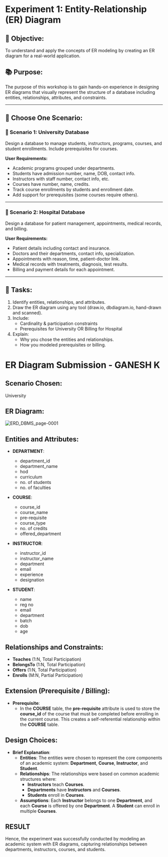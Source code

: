 # Experiment 1: Entity-Relationship (ER) Diagram

## 🎯 Objective:
To understand and apply the concepts of ER modeling by creating an ER diagram for a real-world application.

## 📚 Purpose:
The purpose of this workshop is to gain hands-on experience in designing ER diagrams that visually represent the structure of a database including entities, relationships, attributes, and constraints.

---

## 🧪 Choose One Scenario:

### 🔹 Scenario 1: University Database
Design a database to manage students, instructors, programs, courses, and student enrollments. Include prerequisites for courses.

**User Requirements:**
- Academic programs grouped under departments.
- Students have admission number, name, DOB, contact info.
- Instructors with staff number, contact info, etc.
- Courses have number, name, credits.
- Track course enrollments by students and enrollment date.
- Add support for prerequisites (some courses require others).

---

### 🔹 Scenario 2: Hospital Database
Design a database for patient management, appointments, medical records, and billing.

**User Requirements:**
- Patient details including contact and insurance.
- Doctors and their departments, contact info, specialization.
- Appointments with reason, time, patient-doctor link.
- Medical records with treatments, diagnosis, test results.
- Billing and payment details for each appointment.

---

## 📝 Tasks:
1. Identify entities, relationships, and attributes.
2. Draw the ER diagram using any tool (draw.io, dbdiagram.io, hand-drawn and scanned).
3. Include:
   - Cardinality & participation constraints
   - Prerequisites for University OR Billing for Hospital
4. Explain:
   - Why you chose the entities and relationships.
   - How you modeled prerequisites or billing.

# ER Diagram Submission - GANESH K

## Scenario Chosen:

University 

## ER Diagram:

![ERD_DBMS_page-0001](https://github.com/user-attachments/assets/153a0b87-0d3e-49ba-a1aa-280637bcc7d0)

## Entities and Attributes:

- **DEPARTMENT**:  
  - department_id  
  - department_name  
  - hod  
  - curriculum  
  - no. of students  
  - no. of faculties  

- **COURSE**:  
  - course_id  
  - course_name  
  - pre-requisite  
  - course_type  
  - no. of credits  
  - offered_department  

- **INSTRUCTOR**:  
  - instructor_id  
  - instructor_name  
  - department  
  - email  
  - experience  
  - designation  

- **STUDENT**:  
  - name  
  - reg no  
  - email  
  - department  
  - batch  
  - dob  
  - age
 
## Relationships and Constraints:

- **Teaches** (1:N, Total Participation)  
- **BelongsTo** (1:N, Total Participation)  
- **Offers** (1:N, Total Participation)  
- **Enrolls** (M:N, Partial Participation)  

## Extension (Prerequisite / Billing):
- **Prerequisite**:  
  - In the **COURSE** table, the **pre-requisite** attribute is used to store the **course_id** of the course that must be completed before enrolling in the current course. This creates a self-referential relationship within the **COURSE** table.

## Design Choices:

- **Brief Explanation**:  
  - **Entities**: The entities were chosen to represent the core components of an academic system: **Department**, **Course**, **Instructor**, and **Student**.
  - **Relationships**: The relationships were based on common academic structures where:
    - **Instructors** teach **Courses**.
    - **Departments** have **Instructors** and **Courses**.
    - **Students** enroll in **Courses**.
  - **Assumptions**: Each **Instructor** belongs to one **Department**, and each **Course** is offered by one **Department**. A **Student** can enroll in multiple **Courses**.
    
## RESULT

Hence, the experiment was successfully conducted by modeling an academic system with ER diagrams, capturing relationships between departments, instructors, courses, and students.
